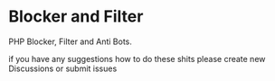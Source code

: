 # Blocker and Filter
PHP Blocker, Filter and Anti Bots. 

if you have any suggestions how to do these shits please create new Discussions or submit issues


    
                  
    

          
             
